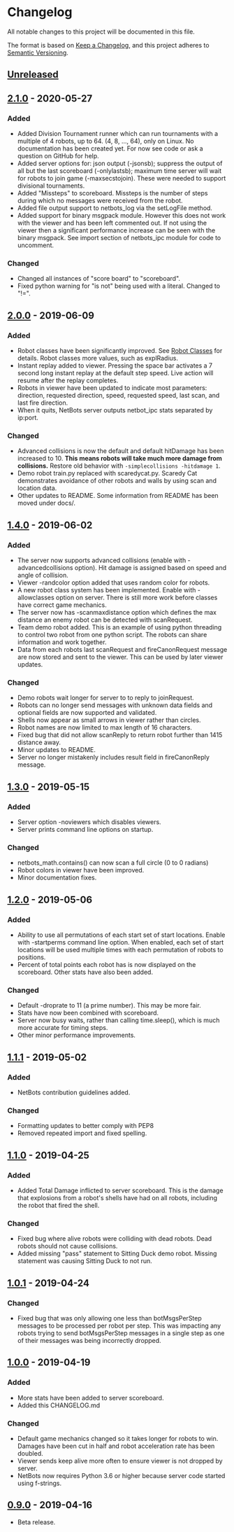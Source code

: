 # Changelog
All notable changes to this project will be documented in this file.

The format is based on [Keep a Changelog](https://keepachangelog.com/en/1.0.0/),
and this project adheres to [Semantic Versioning](https://semver.org/spec/v2.0.0.html).

## [Unreleased]

## [2.1.0] - 2020-05-27
### Added
- Added Division Tournament runner which can run tournaments with a multiple of 4 robots, up to 64. (4, 8, ..., 64), only on Linux. No documentation has been created yet. For now see code or ask a question on GitHub for help.
- Added server options for: json output (-jsonsb); suppress the output of all but the last scoreboard (-onlylastsb); maximum time server will wait for robots to join game (-maxsecstojoin). These were needed to support divisional tournaments.
- Added "Missteps" to scoreboard. Missteps is the number of steps during which no messages were received from the robot.
- Added file output support to netbots_log via the setLogFile method.
- Added support for binary msgpack module. However this does not work with the viewer and has been left commented out. If not using the viewer then a significant performance increase can be seen with the binary msgpack. See import section of netbots_ipc module for code to uncomment.

### Changed
- Changed all instances of "score board" to "scoreboard".
- Fixed python warning for "is not" being used with a literal. Changed to "!=".

## [2.0.0] - 2019-06-09
### Added
- Robot classes have been significantly improved. See [Robot Classes](docs/robot_classes.md) for details. Robot classes more values, such as explRadius.
- Instant replay added to viewer. Pressing the space bar activates a 7 second long instant replay at the default step speed. Live action will resume after the replay completes.
- Robots in viewer have been updated to indicate most parameters: direction, requested direction, speed, requested speed, last scan, and last fire direction.
- When it quits, NetBots server outputs netbot_ipc stats separated by ip:port.

### Changed
- Advanced collisions is now the default and default hitDamage has been increased to 10. **This means robots will take much more damage from collisions.** Restore old behavior with ```-simplecollisions -hitdamage 1```.
- Demo robot train.py replaced with scaredycat.py. Scaredy Cat demonstrates avoidance of other robots and walls by using scan and location data.
- Other updates to README. Some information from README has been moved under docs/.

## [1.4.0] - 2019-06-02
### Added
- The server now supports advanced collisions (enable with -advancedcollisions option). Hit damage is assigned based on speed and angle of collision.
- Viewer -randcolor option added that uses random color for robots.
- A new robot class system has been implemented. Enable with -allowclasses option on server. There is still more work before classes have correct game mechanics.
- The server now has -scanmaxdistance option which defines the max distance an enemy robot can be detected with scanRequest.
- Team demo robot added. This is an example of using python threading to control two robot from one python script. The robots can share information and work together.
- Data from each robots last scanRequest and fireCanonRequest message are now stored and sent to the viewer. This can be used by later viewer updates.

### Changed
- Demo robots wait longer for server to to reply to joinRequest.
- Robots can no longer send messages with unknown data fields and optional fields are now supported and validated.
- Shells now appear as small arrows in viewer rather than circles.
- Robot names are now limited to max length of 16 characters.
- Fixed bug that did not allow scanReply to return robot further than 1415 distance away.
- Minor updates to README.
- Server no longer mistakenly includes result field in fireCanonReply message.

## [1.3.0] - 2019-05-15
### Added
- Server option -noviewers which disables viewers.
- Server prints command line options on startup.

### Changed
- netbots_math.contains() can now scan a full circle (0 to 0 radians)
- Robot colors in viewer have been improved.
- Minor documentation fixes.

## [1.2.0] - 2019-05-06
### Added
- Ability to use all permutations of each start set of start locations. Enable with -startperms command line option. When enabled, each set of start locations will be used multiple times with each permutation of robots to positions. 
- Percent of total points each robot has is now displayed on the scoreboard. Other stats have also been added.

### Changed
- Default -droprate to 11 (a prime number). This may be more fair.
- Stats have now been combined with scoreboard.
- Server now busy waits, rather than calling time.sleep(), which is much more accurate for timing steps.
- Other minor performance improvements.

## [1.1.1] - 2019-05-02
### Added
- NetBots contribution guidelines added.

### Changed
- Formatting updates to better comply with PEP8
- Removed repeated import and fixed spelling.

## [1.1.0] - 2019-04-25
### Added
- Added Total Damage inflicted to server scoreboard. This is the damage that explosions from a robot's shells have had on all robots, including the robot that fired the shell.

### Changed
- Fixed bug where alive robots were colliding with dead robots. Dead robots should not cause collisions.
- Added missing "pass" statement to Sitting Duck demo robot. Missing statement was causing Sitting Duck to not run.

## [1.0.1] - 2019-04-24
### Changed
- Fixed bug that was only allowing one less than botMsgsPerStep messages to be processed per robot per step. This was impacting any robots trying to send botMsgsPerStep messages in a single step as one of their messages was being incorrectly dropped.

## [1.0.0] - 2019-04-19
### Added
- More stats have been added to server scoreboard.
- Added this CHANGELOG.md

### Changed
- Default game mechanics changed so it takes longer for robots to win. Damages have been cut in half and robot acceleration rate has been doubled.
- Viewer sends keep alive more often to ensure viewer is not dropped by server.
- NetBots now requires Python 3.6 or higher because server code started using f-strings.

## [0.9.0] - 2019-04-16
- Beta release.

[Unreleased]: https://github.com/dbakewel/netbots/compare/2.1.0...HEAD
[2.1.0]: https://github.com/dbakewel/netbots/compare/2.0.0...2.1.0
[2.0.0]: https://github.com/dbakewel/netbots/compare/1.4.0...2.0.0
[1.4.0]: https://github.com/dbakewel/netbots/compare/1.3.0...1.4.0
[1.3.0]: https://github.com/dbakewel/netbots/compare/1.2.0...1.3.0
[1.2.0]: https://github.com/dbakewel/netbots/compare/1.1.1...1.2.0
[1.1.1]: https://github.com/dbakewel/netbots/compare/1.1.0...1.1.1
[1.1.0]: https://github.com/dbakewel/netbots/compare/1.0.1...1.1.0
[1.0.1]: https://github.com/dbakewel/netbots/compare/1.0.0...1.0.1
[1.0.0]: https://github.com/dbakewel/netbots/compare/0.9.0...1.0.0
[0.9.0]: https://github.com/dbakewel/netbots/releases/tag/0.9.0